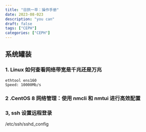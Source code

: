```yaml
---
title: "日拱一卒：操作手册"
date: 2023-08-023
description: "you can"
draft: false
tags: ["CEPH"]
categories: ["CEPH"]
---
```






## 系统罐装

### 1. Linux 如何查看网络带宽是千兆还是万兆

~~~
ethtool ens160
Speed: 10000Mb/s
~~~

### 2 .CentOS 8 网络管理：使用 nmcli 和 nmtui 进行高效配置

### 3, ssh 设置远程登录

/etc/ssh/sshd_config

